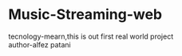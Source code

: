 # Music-Streaming-web
tecnology-mearn,this is out first real world project
<br>
author-alfez patani
